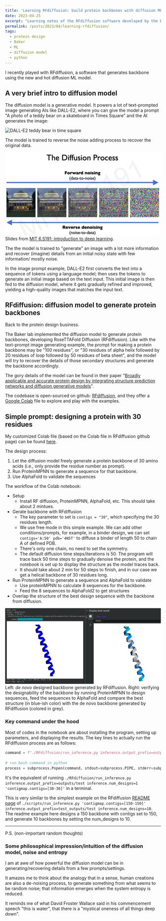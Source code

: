 ```yaml
---
title: 'Learning RFdiffusion: build protein backbones with diffusion ML model'
date: 2023-04-25
excerpt: "Learning notes of the RFdiffusion software developed by the Baker group."
permalink: /posts/2023/04/learning-rfdiffusion/
tags:
  - protein design
  - Baker
  - ML
  - diffusion model
  - python
---
```


I recently played with RFdiffusion, a software that generates backbone using the new and hot diffusion ML model.

## A very brief intro to diffusion model

The diffusion model is a generative model. It powers a lot of text-prompted image generating AIs like DALL-E2, where you can give the model a prompt "A photo of a teddy bear on a skateboard in Times Square" and the AI generates the image:

![DALL-E2 teddy bear in time square](https://cdn.openai.com/labs/images/A%20photo%20of%20a%20teddy%20bear%20on%20a%20skateboard%20in%20Times%20Square.webp?v=1)

The model is trained to reverse the noise adding process to recover the original data.

![mit slides](/images/posts/2023-04-28-rfdiffusion-mit-slide.png)
Slides from [MIT 6.S191: introduction to deep learning](http://introtodeeplearning.com/slides/6S191_MIT_DeepLearning_L7.pdf).

The the model is trained to "generate" an image with a lot more information and recover (imagine) details from an initial noisy state with few information/ mostly noise.

In the image prompt example, DALL-E2 first converts the text into a sequence of tokens using a language model; then uses the tokens to generate an initial image based on the text input. 
This initial image is then fed to the diffusion model, where it gets gradually refined and improved, yielding a high-quality images that matches the input text.

## RFdiffusion: diffusion model to generate protein backbones

Back to the protein design business.

The Baker lab implemented the diffusion model to generate protein backbones, developing RoseTTAFold Diffusion (RFdiffusion).
Like with the text-prompt image generating example, the prompt for making a protein backbone may be "100 residues", or "30 residues of alpha helix followed by 20 residues of loop followed by 50 residues of beta sheet", and the model will try to recover the details of those secondary structures and generate the backbone accordingly. 

The gory details of the model can be found in their paper "[Broadly applicable and accurate protein design by integrating structure prediction networks and diffusion generative models](https://www.biorxiv.org/content/10.1101/2022.12.09.519842v2)".

The codebase is open-sourced on github: [RFdiffusion](https://github.com/RosettaCommons/RFdiffusion),
and they offer a [Google Colab](https://colab.research.google.com/github/sokrypton/ColabDesign/blob/v1.1.1/rf/examples/diffusion.ipynb) file to explore and play with the examples.

## Simple prompt: designing a protein with 30 residues

My customized Colab file (based on the Colab file in RFdiffusion github page) can be found [here](https://colab.research.google.com/github/gr-grey/Colab-notebooks/blob/main/diffusion_30res_free_example.ipynb).

The design process:
1. Let the diffusion model freely generate a protein backbone of 30 amino acids (i.e., only provide the residue number as prompt).
2. Run ProteinMPNN to generate a sequence for that backbone.
3. Use AlphaFold to validate the sequences

The workflow of the Colab notebook:
- Setup 
  - Install RF diffusion, ProteinMPNN, AlphaFold, etc. This should take about 2 mintues.
- Gerate backbone with RFdiffusion
  - The key parameter to set is `contigs = "30"`, which specifying the 30 residues length.
  - We use free mode in this simple example. We can add other conditions/prompts, for example,  in a binder design, we can set `contigs='A:50' pdb='4N5T'` to diffuse a binder of length 50 to chain A of defined PDB.
  - There's only one chain, no need to set the symmetry.
  - The default diffusion time steps/iterations is 50. The program will trace back 50 time steps to gradually denoise the protein, and the notebook is set up to display the structure as the model traces back. 
  - It should take about 2 min for 50 steps to finish, and in our case we get a helical backbone of 30 residues long.
- Run ProteinMPNN to generate a sequence and AlphaFold to validate
  - Use proteinMPNN to calculate 8 sequences for the backbone.
  - Feed the 8 sequences to AlphaFold2 to get structures
- Overlap the structure of the best design sequence with the backbone from diffusion.

![Colab results](/images/posts/2023-04-28-rfdiffusion-colab-example.png)
Left: *de novo* designed backbone generated by RFdiffusion.
Right: verifying the designability of the backbone by running ProteinMPNN to design sequences, feed the sequences to AlphaFold and compare the best structure (in blue-ish color) with the de novo backbone generated by RFdiffusion (colored in grey).

### Key command under the hood

Most of codes in the notebook are about installing the program, setting up parameters, and displaying the results.
The key lines to actually run the RFdiffusion process are as follows: 

```python
command = f"./RFdiffusion/run_inference.py inference.output_prefix=outputs/test inference.num_designs=1 'contigmap.contigs=[30-30]'"

# run bash command in python
process = subprocess.Popen(command, stdout=subprocess.PIPE, stderr=subprocess.PIPE, shell=True, text=True)
```

It's the equivalent of running `./RFdiffusion/run_inference.py inference.output_prefix=outputs/test inference.num_designs=1 'contigmap.contigs=[30-30]'` in a terminal.

This is very similar to the simplest example on the RFdiffusion [README page](https://github.com/RosettaCommons/RFdiffusion) of `./scripts/run_inference.py 'contigmap.contigs=[150-150]' inference.output_prefix=test_outputs/test inference.num_designs=10`. 
The readme example here designs a 150 backbone with contigs set to 150, and generate 10 backbones by setting the num_designs to 10.

---------------

P.S. (non-important random thoughts)

### Some philosophical impression/intuition of the diffusion model, noise and entropy

I am at awe of how powerful the diffusion model can be in generating/recovering details from a few prompts/settings.

It amazes me to think about the analogy that in a sense, human creations are also a de-noising process, to generate something from what seems to be random noise; that information emerges when the system entropy is reduced.

It reminds me of what David Froster Wallace said in his commencement speech "this is water", that there is a "mystical oneness of all things deep down".